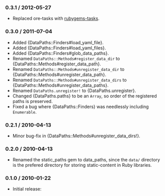 ### 0.3.1 / 2012-05-27

* Replaced ore-tasks with
  [rubygems-tasks](https://github.com/postmodern/rubygems-tasks#readme).

### 0.3.0 / 2011-07-04

* Added {DataPaths::Finders#load_yaml_file}.
* Added {DataPaths::Finders#load_yaml_files}.
* Added {DataPaths::Finders#glob_data_paths}.
* Renamed `DataPaths::Methods#register_data_dir` to
  {DataPaths::Methods#register_data_path}.
* Renamed `DataPaths::Methods#unregister_data_dir` to
  {DataPaths::Methods#unregister_data_path}.
* Renamed `DataPaths::Methods#unregister_data_dirs` to
  {DataPaths::Methods#unregister_data_paths}.
* Renamed `DataPaths.unregister!` to {DataPaths.unregister}.
* Changed {DataPaths.paths} to be an `Array`, so order of the registered
  paths is preserved.
* Fixed a bug where {DataPaths::Finders} was needlessly including
  `Enumerable`.

### 0.2.1 / 2010-04-13

* Minor bug-fix in {DataPaths::Methods#unregister_data_dirs!}.

### 0.2.0 / 2010-04-13

* Renamed the static_paths gem to data_paths, since the `data/` directory
  is the prefered directory for storing static-content in Ruby libraries.

### 0.1.0 / 2010-01-22

* Initial release:

